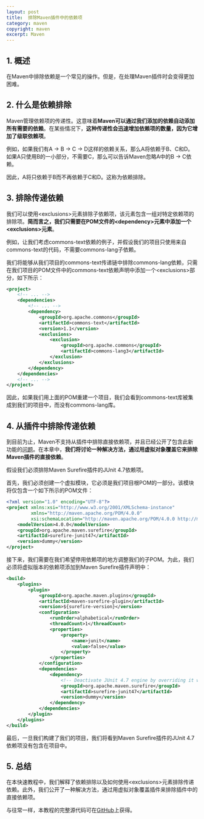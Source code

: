 ```yaml
---
layout: post
title:  排除Maven插件中的依赖项
category: maven
copyright: maven
excerpt: Maven
---
```


## 1. 概述

在Maven中排除依赖是一个常见的操作。但是，在处理Maven插件时会变得更加困难。

## 2. 什么是依赖排除

Maven管理依赖项的传递性。这意味着**Maven可以通过我们添加的依赖自动添加所有需要的依赖**。在某些情况下，**这种传递性会迅速增加依赖项的数量，因为它增加了级联依赖项**。

例如，如果我们有A → B → C → D这样的依赖关系，那么A将依赖于B、C和D。如果A只使用B的一小部分，不需要C，那么可以告诉Maven忽略A中的B → C依赖。

因此，A将只依赖于B而不再依赖于C和D。这称为依赖排除。

## 3. 排除传递依赖

我们可以使用<exclusions\>元素排除子依赖项，该元素包含一组对特定依赖项的排除项。**简而言之，我们只需要在POM文件的<dependency\>元素中添加一个<exclusions\>元素**。

例如，让我们考虑commons-text依赖的例子，并假设我们的项目只使用来自commons-text的代码，不需要commons-lang子依赖。

我们将能够从我们项目的commons-text传递链中排除commons-lang依赖，只需在我们项目的POM文件中的commons-text依赖声明中添加一个<exclusions\>部分，如下所示：

```xml
<project>
    <!-- ... -->
    <dependencies>
        <!-- ... -->
        <dependency>
            <groupId>org.apache.commons</groupId>
            <artifactId>commons-text</artifactId>
            <version>1.1</version>
            <exclusions>
                <exclusion>
                    <groupId>org.apache.commons</groupId>
                    <artifactId>commons-lang3</artifactId>
                </exclusion>
            </exclusions>
        </dependency>
    </dependencies>
    <!-- ... -->
</project>
```

因此，如果我们用上面的POM重建一个项目，我们会看到commons-text库被集成到我们的项目中，而没有commons-lang库。

## 4. 从插件中排除传递依赖

到目前为止，Maven不支持从插件中排除直接依赖项，并且已经公开了包含此新功能的[问题](https://issues.apache.org/jira/browse/MNG-6222)。在本章中，**我们将讨论一种解决方法，通过用虚拟对象覆盖它来排除Maven插件的直接依赖**。

假设我们必须排除Maven Surefire插件的JUnit 4.7依赖项。

首先，我们必须创建一个虚拟模块，它必须是我们项目根POM的一部分。该模块将仅包含一个如下所示的POM文件：

```xml
<?xml version="1.0" encoding="UTF-8"?>
<project xmlns:xsi="http://www.w3.org/2001/XMLSchema-instance"
         xmlns="http://maven.apache.org/POM/4.0.0"
         xsi:schemaLocation="http://maven.apache.org/POM/4.0.0 http://maven.apache.org/xsd/maven-4.0.0.xsd">
    <modelVersion>4.0.0</modelVersion>
    <groupId>org.apache.maven.surefire</groupId>
    <artifactId>surefire-junit47</artifactId>
    <version>dummy</version>
</project>
```

接下来，我们需要在我们希望停用依赖项的地方调整我们的子POM。为此，我们必须将虚拟版本的依赖项添加到Maven Surefire插件声明中：

```xml
<build>
    <plugins>
        <plugin>
            <groupId>org.apache.maven.plugins</groupId>
            <artifactId>maven-surefire-plugin</artifactId>
            <version>${surefire-version}</version>
            <configuration>
                <runOrder>alphabetical</runOrder>
                <threadCount>1</threadCount>
                <properties>
                    <property>
                        <name>junit</name>
                        <value>false</value>
                    </property>
                </properties>
            </configuration>
            <dependencies>
                <dependency>
                    <!-- Deactivate JUnit 4.7 engine by overriding it with an empty dummy -->
                    <groupId>org.apache.maven.surefire</groupId>
                    <artifactId>surefire-junit47</artifactId>
                    <version>dummy</version>
                </dependency>
            </dependencies>
        </plugin>
    </plugins>
</build>
```

最后，一旦我们构建了我们的项目，我们将看到Maven Surefire插件的JUnit 4.7依赖项没有包含在项目中。

## 5. 总结

在本快速教程中，我们解释了依赖排除以及如何使用<exclusions\>元素排除传递依赖。此外，我们公开了一种解决方法，通过用虚拟对象覆盖插件来排除插件中的直接依赖项。 

与往常一样，本教程的完整源代码可在[GitHub](https://github.com/tuyucheng7/taketoday-tutorial4j/tree/master/maven.modules)上获得。